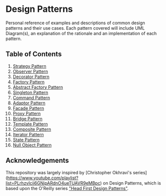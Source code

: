 # Design Patterns

Personal reference of examples and descriptions of common design patterns and their use cases. Each pattern covered will include UML Diagram(s), an explanation of the rationale and an implementation of each pattern.

## Table of Contents

1. [Strategy Pattern](https://github.com/jmcgrory/Design-Patterns)
2. [Observer Pattern](https://github.com/jmcgrory/Design-Patterns)
3. [Decorator Pattern](https://github.com/jmcgrory/Design-Patterns)
4. [Factory Pattern](https://github.com/jmcgrory/Design-Patterns)
5. [Abstract Factory Pattern](https://github.com/jmcgrory/Design-Patterns)
6. [Singleton Pattern](https://github.com/jmcgrory/Design-Patterns)
7. [Command Pattern](https://github.com/jmcgrory/Design-Patterns)
8. [Adaptor Pattern](https://github.com/jmcgrory/Design-Patterns)
9. [Facade Pattern](https://github.com/jmcgrory/Design-Patterns)
10. [Proxy Pattern](https://github.com/jmcgrory/Design-Patterns)
11. [Bridge Pattern](https://github.com/jmcgrory/Design-Patterns)
12. [Template Pattern](https://github.com/jmcgrory/Design-Patterns)
13. [Composite Pattern](https://github.com/jmcgrory/Design-Patterns)
14. [Iterator Pattern](https://github.com/jmcgrory/Design-Patterns)
15. [State Pattern](https://github.com/jmcgrory/Design-Patterns)
16. [Null Object Pattern](https://github.com/jmcgrory/Design-Patterns)

## Acknowledgements

This repository was largely inspired by [Christopher Okhravi's series]
(https://www.youtube.com/playlist?list=PLrhzvIcii6GNjpARdnO4ueTUAVR9eMBpc) on Design Patterns, which is based upon the O'Reilly series ["Head First Design Patterns"](https://www.amazon.co.uk/Head-First-Design-Patterns-Freeman/dp/0596007124).
